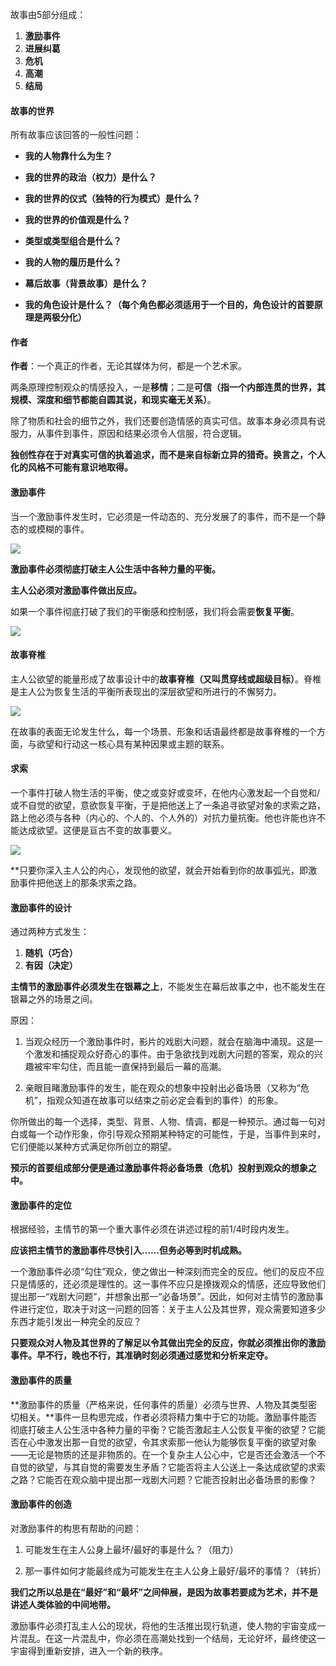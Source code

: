 故事由5部分组成：

1. **激励事件**
2. **进展纠葛**
3. **危机**
4. **高潮**
5. **结局**

#### 故事的世界

所有故事应该回答的一般性问题：

- **我的人物靠什么为生？**

- **我的世界的政治（权力）是什么？**

- **我的世界的仪式（独特的行为模式）是什么？**

- **我的世界的价值观是什么？**

- **类型或类型组合是什么？**

- **我的人物的履历是什么？**

- **幕后故事（背景故事）是什么？**

- **我的角色设计是什么？（每个角色都必须适用于一个目的，角色设计的首要原理是两极分化）**

#### 作者

**作者**：一个真正的作者，无论其媒体为何，都是一个艺术家。

两条原理控制观众的情感投入，一是**移情**；二是**可信（指一个内部连贯的世界，其规模、深度和细节都能自圆其说，和现实毫无关系）**。

除了物质和社会的细节之外，我们还要创造情感的真实可信。故事本身必须具有说服力，从事件到事件，原因和结果必须令人信服，符合逻辑。

**独创性存在于对真实可信的执着追求，而不是来自标新立异的猎奇。换言之，个人化的风格不可能有意识地取得。**

#### 激励事件

当一个激励事件发生时，它必须是一件动态的、充分发展了的事件，而不是一个静态的或模糊的事件。

![](/assets/Snipaste_2018-08-13_17-27-53.png)

**激励事件必须彻底打破主人公生活中各种力量的平衡。**

**主人公必须对激励事件做出反应。**

如果一个事件彻底打破了我们的平衡感和控制感，我们将会需要**恢复平衡**。

![](/assets/Snipaste_2018-08-13_17-39-01.png)

#### 故事脊椎

主人公欲望的能量形成了故事设计中的**故事脊椎（又叫贯穿线或超级目标）**。脊椎是主人公为恢复生活的平衡所表现出的深层欲望和所进行的不懈努力。

![](/assets/Snipaste_2018-08-13_17-40-28.png)

在故事的表面无论发生什么，每一个场景、形象和话语最终都是故事脊椎的一个方面，与欲望和行动这一核心具有某种因果或主题的联系。

#### 求索

一个事件打破人物生活的平衡，使之或变好或变坏，在他内心激发起一个自觉和/或不自觉的欲望，意欲恢复平衡，于是把他送上了一条追寻欲望对象的求索之路，路上他必须与各种（内心的、个人的、个人外的）对抗力量抗衡。他也许能也许不能达成欲望。这便是亘古不变的故事要义。

![](/assets/Snipaste_2018-08-13_17-44-00.png)

**只要你深入主人公的内心，发现他的欲望，就会开始看到你的故事弧光，即激励事件把他送上的那条求索之路。

#### 激励事件的设计

通过两种方式发生：

1. **随机（巧合）**
2. **有因（决定）**

**主情节的激励事件必须发生在银幕之上**，不能发生在幕后故事之中，也不能发生在银幕之外的场景之间。

原因：

1. 当观众经历一个激励事件时，影片的戏剧大问题，就会在脑海中涌现。这是一个激发和捕捉观众好奇心的事件。由于急欲找到戏剧大问题的答案，观众的兴趣被牢牢勾住，而且能一直保持到最后一幕的高潮。

2. 亲眼目睹激励事件的发生，能在观众的想象中投射出必备场景（又称为“危机”，指观众知道在故事可以结束之前必定会看到的事件）的形象。

你所做出的每一个选择，类型、背景、人物、情调，都是一种预示。通过每一句对白或每一个动作形象，你引导观众预期某种特定的可能性，于是，当事件到来时，它们便能以某种方式满足你所创立的期望。

**预示的首要组成部分便是通过激励事件将必备场景（危机）投射到观众的想象之中。**

#### 激励事件的定位

根据经验，主情节的第一个重大事件必须在讲述过程的前1/4时段内发生。

**应该把主情节的激励事件尽快引入……但务必等到时机成熟。**

一个激励事件必须“勾住”观众，使之做出一种深刻而完全的反应。他们的反应不应只是情感的，还必须是理性的。这一事件不应只是撩拨观众的情感，还应导致他们提出那一“戏剧大问题”，并想象出那一“必备场景”。因此，如何对主情节的激励事件进行定位，取决于对这一问题的回答：关于主人公及其世界，观众需要知道多少东西才能引发出一种完全的反应？

**只要观众对人物及其世界的了解足以令其做出完全的反应，你就必须推出你的激励事件。早不行，晚也不行，其准确时刻必须通过感觉和分析来定夺。**

#### 激励事件的质量

**激励事件的质量（严格来说，任何事件的质量）必须与世界、人物及其类型密切相关。**事件一旦构思完成，作者必须将精力集中于它的功能。激励事件能否彻底打破主人公生活中各种力量的平衡？它能否激起主人公恢复平衡的欲望？它能否在心中激发出那一自觉的欲望，令其求索那一他认为能够恢复平衡的欲望对象——无论是物质的还是非物质的。在一个复杂主人公心中，它是否还会激活一个不自觉的欲望，与其自觉的需要发生矛盾？它能否将主人公送上一条达成欲望的求索之路？它能否在观众脑中提出那一戏剧大问题？它能否投射出必备场景的影像？

#### 激励事件的创造

对激励事件的构思有帮助的问题：

1. 可能发生在主人公身上最坏/最好的事是什么？（阻力）

2. 那一事件如何才能最终成为可能发生在主人公身上最好/最坏的事情？（转折）

**我们之所以总是在“最好”和“最坏”之间伸展，是因为故事若要成为艺术，并不是讲述人类体验的中间地带。**

激励事件必须打乱主人公的现状，将他的生活推出现行轨道，使人物的宇宙变成一片混乱。在这一片混乱中，你必须在高潮处找到一个结局，无论好坏，最终使这一宇宙得到重新安排，进入一个新的秩序。

